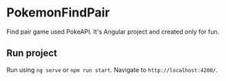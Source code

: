 # PokemonFindPair

Find pair game used PokeAPI. It's Angular project and created only for fun.

## Run project

Run using `ng serve` or `npm run start`. Navigate to `http://localhost:4200/`.
